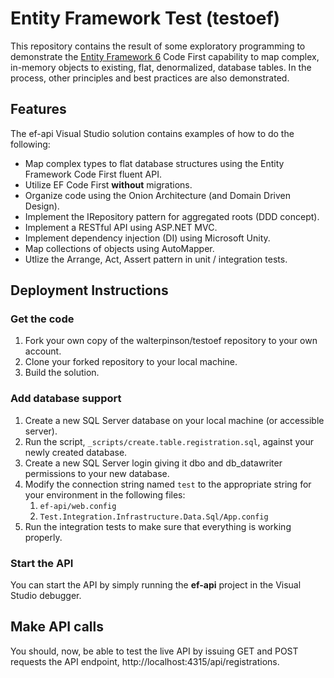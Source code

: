 # Entity Framework Test (testoef)
This repository contains the result of some exploratory programming to demonstrate the [Entity Framework 6](https://msdn.microsoft.com/en-us/data/ee712907.aspx) Code First capability to map complex, in-memory objects to existing, flat, denormalized, database tables.  In the process, other principles and best practices are also demonstrated.

## Features
The ef-api Visual Studio solution contains examples of how to do the following:

* Map complex types to flat database structures using the Entity Framework Code First fluent API.
* Utilize EF Code First **without** migrations.
* Organize code using the Onion Architecture (and Domain Driven Design).
* Implement the IRepository pattern for aggregated roots (DDD concept).
* Implement a RESTful API using ASP.NET MVC.
* Implement dependency injection (DI) using Microsoft Unity.
* Map collections of objects using AutoMapper.
* Utlize the Arrange, Act, Assert pattern in unit / integration tests.

## Deployment Instructions
### Get the code

1. Fork your own copy of the walterpinson/testoef repository to your own account.
1. Clone your forked repository to your local machine.
1. Build the solution.

### Add database support
1. Create a new SQL Server database on your local machine (or accessible server).
1. Run the script, `_scripts/create.table.registration.sql`, against your newly created database.
1. Create a new SQL Server login giving it dbo and db_datawriter permissions to your new database.
1. Modify the connection string named `test` to the appropriate string for your environment in the following files:
	1. `ef-api/web.config`
    1. `Test.Integration.Infrastructure.Data.Sql/App.config`
1. Run the integration tests to make sure that everything is working properly.

### Start the API
You can start the API by simply running the **ef-api** project in the Visual Studio debugger.

## Make API calls
You should, now, be able to test the live API by issuing GET and POST requests the API endpoint, http://localhost:4315/api/registrations.
